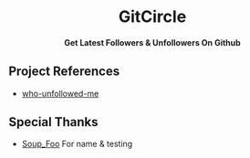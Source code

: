 <h1 align="center">GitCircle</h1>
<h4 align="center">Get Latest Followers & Unfollowers On Github</h4>

## Project References
  - [who-unfollowed-me](https://github.com/msaaddev/who-unfollowed-me)

## Special Thanks
  - [Soup_Foo](https://github.com/soupfoo) For name & testing
